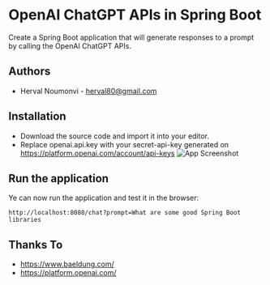 
# OpenAI ChatGPT APIs in Spring Boot

Create a Spring Boot application that will generate responses to a prompt by calling the OpenAI ChatGPT APIs.


## Authors
- Herval Noumonvi - herval80@gmail.com

## Installation

- Download the source code and import it into your editor.
- Replace openai.api.key with your secret-api-key generated on https://platform.openai.com/account/api-keys
  ![App Screenshot](https://prnt.sc/O8J5KCOJLu7w)

## Run the application
Ye can now run the application and test it in the browser:
```
http://localhost:8080/chat?prompt=What are some good Spring Boot libraries

```





## Thanks To
- https://www.baeldung.com/
- https://platform.openai.com/